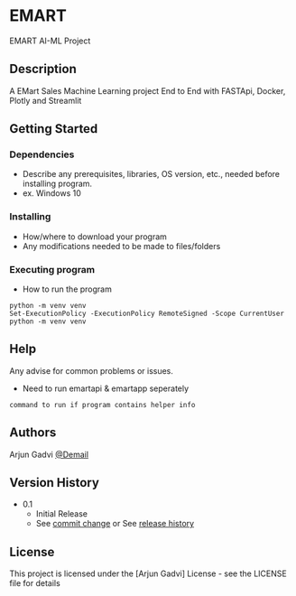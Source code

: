 # EMART
EMART AI-ML Project

## Description
A EMart Sales Machine Learning project End to End with FASTApi, Docker, Plotly and Streamlit

## Getting Started
### Dependencies
* Describe any prerequisites, libraries, OS version, etc., needed before installing program.
* ex. Windows 10

### Installing
* How/where to download your program
* Any modifications needed to be made to files/folders

### Executing program
* How to run the program
```
python -m venv venv
Set-ExecutionPolicy -ExecutionPolicy RemoteSigned -Scope CurrentUser
python -m venv venv
```

## Help
Any advise for common problems or issues.
* Need to run emartapi & emartapp seperately
```
command to run if program contains helper info
```

## Authors
Arjun Gadvi [@Demail](arjun.gadvi@gmail.com)

## Version History
* 0.1
    * Initial Release
    * See [commit change]() or See [release history]()

## License
This project is licensed under the [Arjun Gadvi] License - see the LICENSE file for details
